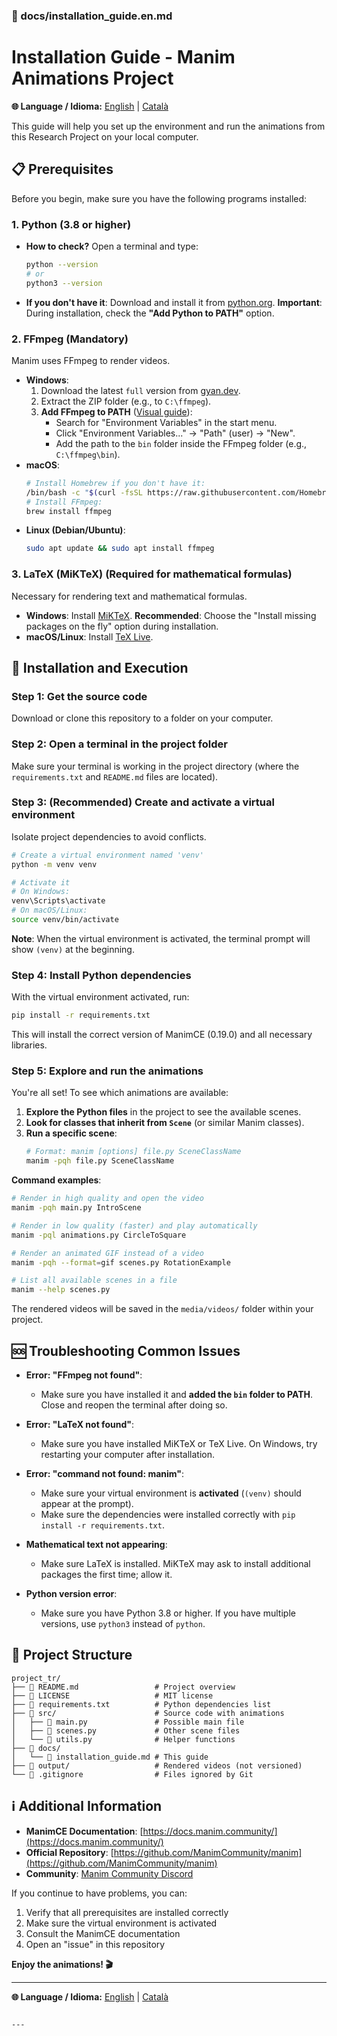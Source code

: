 ### 📄 docs/installation_guide.en.md

# Installation Guide - Manim Animations Project

**🌐 Language / Idioma:** [English](installation_guide.en.md) | [Català](../ca/guia_execucio.md)

This guide will help you set up the environment and run the animations from this Research Project on your local computer.

## 📋 Prerequisites

Before you begin, make sure you have the following programs installed:

### 1. Python (3.8 or higher)

- **How to check?** Open a terminal and type:
  ```bash
  python --version
  # or
  python3 --version
  ```
- **If you don't have it**: Download and install it from [python.org](https://www.python.org/downloads/). **Important**: During installation, check the **"Add Python to PATH"** option.

### 2. FFmpeg (Mandatory)

Manim uses FFmpeg to render videos.

- **Windows**:
  1.  Download the latest `full` version from [gyan.dev](https://www.gyan.dev/ffmpeg/builds/).
  2.  Extract the ZIP folder (e.g., to `C:\ffmpeg`).
  3.  **Add FFmpeg to PATH** ([Visual guide](https://www.architectryan.com/2018/03/17/add-to-the-path-on-windows-10/)):
      - Search for "Environment Variables" in the start menu.
      - Click "Environment Variables..." → "Path" (user) → "New".
      - Add the path to the `bin` folder inside the FFmpeg folder (e.g., `C:\ffmpeg\bin`).
- **macOS**:
  ```bash
  # Install Homebrew if you don't have it:
  /bin/bash -c "$(curl -fsSL https://raw.githubusercontent.com/Homebrew/install/HEAD/install.sh)"
  # Install FFmpeg:
  brew install ffmpeg
  ```
- **Linux (Debian/Ubuntu)**:
  ```bash
  sudo apt update && sudo apt install ffmpeg
  ```

### 3. LaTeX (MiKTeX) (Required for mathematical formulas)

Necessary for rendering text and mathematical formulas.

- **Windows**: Install [MiKTeX](https://miktex.org/download). **Recommended**: Choose the "Install missing packages on the fly" option during installation.
- **macOS/Linux**: Install [TeX Live](https://www.tug.org/texlive/).

## 🚀 Installation and Execution

### Step 1: Get the source code

Download or clone this repository to a folder on your computer.

### Step 2: Open a terminal in the project folder

Make sure your terminal is working in the project directory (where the `requirements.txt` and `README.md` files are located).

### Step 3: (Recommended) Create and activate a virtual environment

Isolate project dependencies to avoid conflicts.

```bash
# Create a virtual environment named 'venv'
python -m venv venv

# Activate it
# On Windows:
venv\Scripts\activate
# On macOS/Linux:
source venv/bin/activate
```

**Note**: When the virtual environment is activated, the terminal prompt will show `(venv)` at the beginning.

### Step 4: Install Python dependencies

With the virtual environment activated, run:

```bash
pip install -r requirements.txt
```

This will install the correct version of ManimCE (0.19.0) and all necessary libraries.

### Step 5: Explore and run the animations

You're all set! To see which animations are available:

1.  **Explore the Python files** in the project to see the available scenes.
2.  **Look for classes that inherit from `Scene`** (or similar Manim classes).
3.  **Run a specific scene**:
    ```bash
    # Format: manim [options] file.py SceneClassName
    manim -pqh file.py SceneClassName
    ```

**Command examples**:

```bash
# Render in high quality and open the video
manim -pqh main.py IntroScene

# Render in low quality (faster) and play automatically
manim -pql animations.py CircleToSquare

# Render an animated GIF instead of a video
manim -pqh --format=gif scenes.py RotationExample

# List all available scenes in a file
manim --help scenes.py
```

The rendered videos will be saved in the `media/videos/` folder within your project.

## 🆘 Troubleshooting Common Issues

- **Error: "FFmpeg not found"**:

  - Make sure you have installed it and **added the `bin` folder to PATH**. Close and reopen the terminal after doing so.

- **Error: "LaTeX not found"**:

  - Make sure you have installed MiKTeX or TeX Live. On Windows, try restarting your computer after installation.

- **Error: "command not found: manim"**:

  - Make sure your virtual environment is **activated** (`(venv)` should appear at the prompt).
  - Make sure the dependencies were installed correctly with `pip install -r requirements.txt`.

- **Mathematical text not appearing**:

  - Make sure LaTeX is installed. MiKTeX may ask to install additional packages the first time; allow it.

- **Python version error**:
  - Make sure you have Python 3.8 or higher. If you have multiple versions, use `python3` instead of `python`.

## 📁 Project Structure

```
project_tr/
├── 📄 README.md                 # Project overview
├── 📄 LICENSE                   # MIT license
├── 📄 requirements.txt          # Python dependencies list
├── 📁 src/                      # Source code with animations
│   ├── 📄 main.py               # Possible main file
│   ├── 📄 scenes.py             # Other scene files
│   └── 📄 utils.py              # Helper functions
├── 📁 docs/
│   └── 📄 installation_guide.md # This guide
├── 📁 output/                   # Rendered videos (not versioned)
└── 📄 .gitignore                # Files ignored by Git
```

## ℹ️ Additional Information

- **ManimCE Documentation**: [https://docs.manim.community/](https://docs.manim.community/)
- **Official Repository**: [https://github.com/ManimCommunity/manim](https://github.com/ManimCommunity/manim)
- **Community**: [Manim Community Discord](https://manim.community/discord)

If you continue to have problems, you can:

1.  Verify that all prerequisites are installed correctly
2.  Make sure the virtual environment is activated
3.  Consult the ManimCE documentation
4.  Open an "issue" in this repository

**Enjoy the animations! 🎬**

---

**🌐 Language / Idioma:** [English](installation_guide.en.md) | [Català](../ca/guia_execucio.md)

```

---
```
